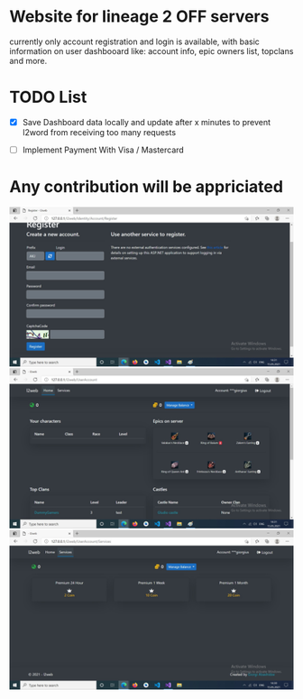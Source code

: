 # Website for lineage 2 OFF servers

currently only account registration and login is available, with basic information on user dashbooard like: account info, epic owners list, topclans and more.

# TODO List

- [x] Save Dashboard data locally and update after x minutes to prevent l2word from receiving too many requests
- [ ] Implement Payment With Visa / Mastercard


# Any contribution will be appriciated

![plot](registration.jpg)
![plot](dashboard.jpg)
![plot](services.jpg)

